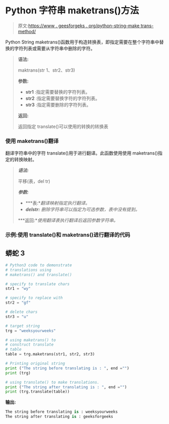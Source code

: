 # Python 字符串 maketrans()方法

> 原文:[https://www . geesforgeks . org/python-string-make trans-method/](https://www.geeksforgeeks.org/python-string-maketrans-method/)

Python String maketrans()函数用于构造转换表，即指定需要在整个字符串中替换的字符列表或需要从字符串中删除的字符。

> **语法:**
> 
> maktrans(str 1、str2、str3)
> 
> **参数:**
> 
> *   **str1** :指定需要替换的字符列表。
> *   **str2** :指定需要替换字符的字符列表。
> *   **str3** :指定需要删除的字符列表。
> 
> **返回:**
> 
> 返回指定 translate()可以使用的转换的转换表

### 使用 maketrans()翻译

翻译字符串中的字符 translate()用于进行翻译。此函数使用使用 maketrans()指定的转换映射。

> ***语法:***
> 
> 平移(表，del tr)
> 
> ***参数:***
> 
> *   ***表:**翻译映射指定执行翻译。*
> *   ***delstr:** 删除字符串可以指定为可选参数，表中没有提到。*
> 
> ***返回:**使用翻译表执行翻译后返回参数字符串。*

### 示例:使用 translate()和 maketrans()进行翻译的代码

## 蟒蛇 3

```py
# Python3 code to demonstrate
# translations using
# maketrans() and translate()

# specify to translate chars
str1 = "wy"

# specify to replace with
str2 = "gf"

# delete chars
str3 = "u"

# target string
trg = "weeksyourweeks"

# using maketrans() to
# construct translate
# table
table = trg.maketrans(str1, str2, str3)

# Printing original string
print ("The string before translating is : ", end ="")
print (trg)

# using translate() to make translations.
print ("The string after translating is : ", end ="")
print (trg.translate(table))
```

**输出:**

```py
The string before translating is : weeksyourweeks
The string after translating is : geeksforgeeks
```